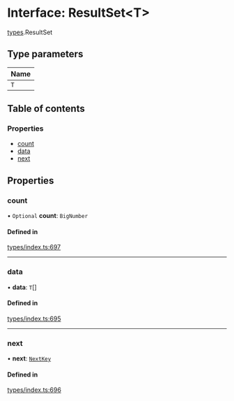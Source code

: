 # Interface: ResultSet<T\>

[types](../wiki/types).ResultSet

## Type parameters

| Name |
| :------ |
| `T` |

## Table of contents

### Properties

- [count](../wiki/types.ResultSet#count)
- [data](../wiki/types.ResultSet#data)
- [next](../wiki/types.ResultSet#next)

## Properties

### count

• `Optional` **count**: `BigNumber`

#### Defined in

[types/index.ts:697](https://github.com/PolymathNetwork/polymesh-sdk/blob/c37bc05d/src/types/index.ts#L697)

___

### data

• **data**: `T`[]

#### Defined in

[types/index.ts:695](https://github.com/PolymathNetwork/polymesh-sdk/blob/c37bc05d/src/types/index.ts#L695)

___

### next

• **next**: [`NextKey`](../wiki/types#nextkey)

#### Defined in

[types/index.ts:696](https://github.com/PolymathNetwork/polymesh-sdk/blob/c37bc05d/src/types/index.ts#L696)
